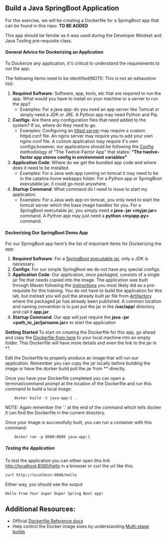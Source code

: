 
## Build a Java SpringBoot Application
 
For this exercise, we will be creating a Dockerfile for a SpringBoot app that can be found in this repo: **TO BE ADDED**

This app should be familar as it was used during the Developer Mindset and Java Tooling pre-requisite class.

#### General Advice for Dockerizing an Application
To Dockerize any application, it's critical to understand the requirements to run the app.  

The following items need to be identified(NOTE: This is not an exhaustive list):
1. **Required Software**: Software, app, tools, etc that are required to run the app. What would you have to install on your machine or a server to run the app?  
    - Examples: For a java app: do you need an app server like Tomcat or simply need a JDK or JRE. A Python app may need Python and Pip.
1. **Configs**: Are there any configuration files that need added to the system? If so, where do they need to go. 
    - Examples: Configuring an [httpd server](https://hub.docker.com/_/httpd) may require a custom httpd.conf file. An nginx server may require you to add your own nginx.conf file.  A custom application may require it's own configs;however, our applications should be following the [Config](https://12factor.net/config) methodology of "The Twelve-Factor App" that states: **"The twelve-factor app stores config in environment variables"**
1. **Application Code**: Where do we get the bundled app code and where does it need to be installed.
    - Examples: For a Java web app running on tomcat it may need to be in the catalina home webapps folder.  For a Python app or SpringBoot executable jar, it could go most anywhere.
1. **Startup Command**: What command do I need to issue to start my application.
    - Examples:  For a Java web app on tomcat, you only need to start the tomcat server which the base image handles for you.  For a SpringBoot executable jar, you simply need a **java -jar \<myjar.jar>** command.  A Python app may just need a **python \<myapp.py>** command.
    
#### Dockerizing Our SpringBoot Demo App

For our SpringBoot app here's the list of important items for Dockerizing the app:

1. **Required Software**: For a [SpringBoot executable jar](https://docs.spring.io/spring-boot/docs/current/reference/html/appendix-executable-jar-format.html), only a JDK is necessary.  
1. **Configs**: For our simple SpringBoot we do not have any special configs.
1. **Application Code**:  Our application, once packaged, consists of a single jar file that needs copied into the image.  The application was built through Maven following the [instructions]() you most likely did as a pre-requisite for this training.  You do not have to build the application for this lab, but instead you will pull the already built jar file from [Artifactory]() where the packaged jar has already been published. A common location and naming convention is to just put the jar in the **/usr/app/** directory and call it **app.jar**.
1. **Startup Command**:  Our app will just require the **java -jar <path_to_jar/jarname.jar>** to start the applicaiton

**Getting Started**
To start on creating the Dockerfile for this app, go ahead and copy the [Dockerfile from here]() to your local machine into an empty folder.  This Dockerfile will have more details and even the link to the jar in **.

Edit the Dockerfile to properly produce an image that will run our application.  Remember you can copy the jar locally before building the image or have the docker build pull the jar from ** directly.

Once you have your Dockerfile completed you can open a terminal/command prompt at the location of the Dockerfile and run this command to build a local image:
```
    docker build -t java-app:1 .
```
NOTE: Again remember the '.' at the end of the command which tells docker it can find the Dockerfile in the current directory.

Once your image is successfully built, you can run a container with this command:
```
    docker run -p 8080:8080 java-app:1
```

##### Testing the Application

To test the application you can either open this link [http://localhost:8080/hello](http://localhost:8080/hello) in a browser or curl the url like this:

```
curl http://localhost:8080/hello
```
Either way, you should see the output
```
Hello From Your Super Duper Spring Boot app!
```

## Additional Resources:

 - Official [Dockerfile Reference docs](https://docs.docker.com/engine/reference/builder/)
 - Help control the Docker image sizes by understanding [Multi-stage builds](https://docs.docker.com/develop/develop-images/multistage-build/)
 

